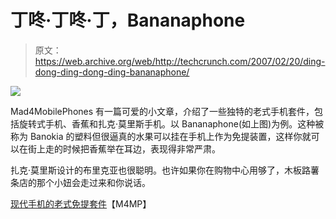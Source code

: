# 丁咚·丁咚·丁，Bananaphone

> 原文：<https://web.archive.org/web/http://techcrunch.com/2007/02/20/ding-dong-ding-dong-ding-bananaphone/>

![](img/9027e8aab1b16776bdb9ae6e05fdfe79.png)

Mad4MobilePhones 有一篇可爱的小文章，介绍了一些独特的老式手机套件，包括旋转式手机、香蕉和扎克·莫里斯手机。以 Bananaphone(如上图)为例。这种被称为 Banokia 的塑料但很逼真的水果可以挂在手机上作为免提装置，这样你就可以在街上走的时候把香蕉举在耳边，表现得非常严肃。

扎克·莫里斯设计的布里克亚也很聪明。也许如果你在购物中心用够了，木板路薯条店的那个小妞会走过来和你说话。

[现代手机的老式免提套件](https://web.archive.org/web/20150912163213/http://www.mad4mobilephones.com/news/534/)【M4MP】